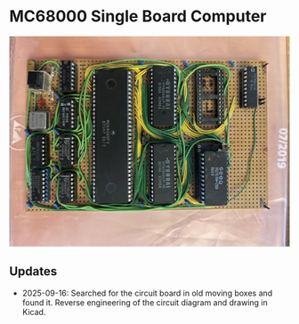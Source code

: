 # MC68000 Single Board Computer

![original](media/20250916_sbc_original.jpg)

## Updates
- 2025-09-16: Searched for the circuit board in old moving boxes and found it. Reverse engineering of the circuit diagram and drawing in Kicad.

